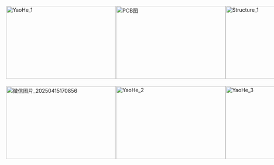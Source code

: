 <div style="display: flex; justify-content: space-between; margin-bottom: 20px;">
  <img src="https://github.com/user-attachments/assets/84ba6958-55f1-4fe2-bd28-26caaaa513f2" alt="YaoHe_1" width="300" height="200">
  <img src="https://github.com/user-attachments/assets/49347be2-cce8-4002-9f54-edaaf900e711" alt="PCB图" width="300" height="200">
  <img src="https://github.com/user-attachments/assets/060be789-ee28-4593-9dc7-a3294c5c7a3a" alt="Structure_1" width="300" height="200">
</div>

<div style="display: flex; justify-content: space-between;">
  <img src="https://github.com/user-attachments/assets/f7e5a386-7b0f-4f2d-82aa-f1d501394e60" alt="微信图片_20250415170856" width="300" height="200">
  <img src="https://github.com/user-attachments/assets/9351c4a2-f421-4633-bbf0-6c10fe1dc3d1" alt="YaoHe_2" width="300" height="200">
  <img src="https://github.com/user-attachments/assets/23c7bfbc-c09a-4468-b9b7-65342a38c715" alt="YaoHe_3" width="300" height="200">
</div>
